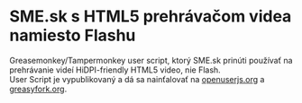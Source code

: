 SME.sk s HTML5 prehrávačom videa namiesto Flashu
=================

Greasemonkey/Tampermonkey user script, ktorý SME.sk prinúti používať na prehrávanie videí HiDPI-friendly HTML5 video, nie Flash.  
User Script je vypublikovaný a dá sa nainťalovať na [openuserjs.org](https://openuserjs.org/scripts/jansokoly/SME.sk_s_HTML5_prehr%C3%A1va%C4%8Dom_videa_namiesto_Flashu) a [greasyfork.org](https://greasyfork.org/scripts/4907-sme-sk-s-html5-prehr%C3%A1va%C4%8Dom-videa-namiesto-flashu).
